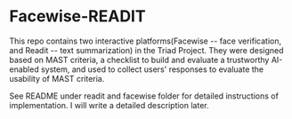 # Facewise-READIT

This repo contains two interactive platforms(Facewise -- face verification, and Readit -- text summarization) in the Triad Project. They were designed based on MAST criteria, a checklist to build and evaluate a trustworthy AI-enabled system, and used to collect users' responses to evaluate the usability of MAST criteria. 

See README under readit and facewise folder for detailed instructions of implementation. I will write a detailed description later. 
